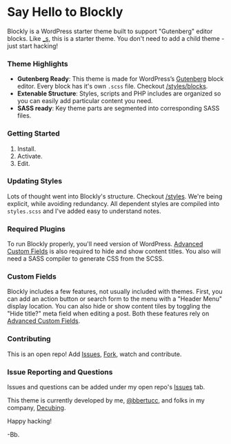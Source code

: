# Say Hello to Blockly

Blockly is a WordPress starter theme built to support "Gutenberg" editor blocks. Like [_s], this is a starter theme. You don't need to add a child theme - just start hacking!

### Theme Highlights
- **Gutenberg Ready**: This theme is made for WordPress’s [Gutenberg] block editor. Every block has it's own `.scss` file. Checkout [/styles/blocks].
- **Extenable Structure**: Styles, scripts and PHP includes are organized so you can easily add particular content you need.
- **SASS ready**: Key theme parts are segmented into corresponding SASS files.

### Getting Started
1. Install.
2. Activate.
3. Edit.

### Updating Styles
Lots of thought went into Blockly's structure. Checkout [/styles]. We're being explicit, while avoiding redundancy. All dependent styles are compiled into `styles.scss` and I've added easy to understand notes.

### Required Plugins
To run Blockly properly, you'll need version of WordPress. [Advanced Custom Fields] is also required to hide and show content titles. You also will need a SASS compiler to generate CSS from the SCSS. 

### Custom Fields
Blockly includes a few features, not usually included with themes. First, you can add an action button or search form to the menu with a "Header Menu" display location. You can also hide or show content tiles by toggling the "Hide title?" meta field when editing a post. Both these features rely on [Advanced Custom Fields].

### Contributing
This is an open repo! Add [Issues], [Fork], watch and contribute.

### Issue Reporting and Questions
Issues and questions can be added under my open repo's [Issues] tab. 

This theme is currently developed by me, [@bbertucc], and folks in my company, [Decubing].

Happy hacking!

-Bb.

[_s]:https://github.com/Automattic/_s
[Gutenberg]:https://wordpress.org/gutenberg/
[/styles/blocks]:https://github.com/bbertucc/blockly/tree/master/styles/blocks
[/styles]:https://github.com/bbertucc/blockly/tree/master/styles
[Advanced Custom Fields]:https://advancedcustomfields.com
[Issues]:https://github.com/bbertucc/blockly/issues
[Fork]:https://github.com/bbertucc/blockly/fork
[@bbertucc]:https://github.com/bbertucc
[Decubing]:http://decubing.com

